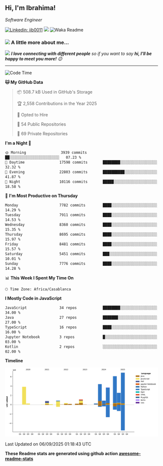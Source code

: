 <h2>Hi, I'm Ibrahima! </h2>
<p><em>Software Engineer 
</em></p>


[![Linkedin: iib0011](https://img.shields.io/badge/-iib0011-blue?style=flat-square&logo=Linkedin&logoColor=white&link=https://www.linkedin.com/in/iib0011/)](https://www.linkedin.com/in/iib0011/)
![](https://visitor-badge.glitch.me/badge?page_id=iib0011)
![Waka Readme](https://github.com/iib0011/iib0011/workflows/Waka%20Readme/badge.svg)


### <img src="https://media.giphy.com/media/VgCDAzcKvsR6OM0uWg/giphy.gif" width="50"> A little more about me...  


<img src="https://media.giphy.com/media/LnQjpWaON8nhr21vNW/giphy.gif" width="60"> <em><b>I love connecting with different people</b> so if you want to say <b>hi, I'll be happy to meet you more!</b> 😊</em>

---
<!--START_SECTION:waka-->
![Code Time](http://img.shields.io/badge/Code%20Time-5%2C449%20hrs%2045%20mins-blue)

**🐱 My GitHub Data** 

> 📦 508.7 kB Used in GitHub's Storage 
 > 
> 🏆 2,558 Contributions in the Year 2025
 > 
> 💼 Opted to Hire
 > 
> 📜 54 Public Repositories 
 > 
> 🔑 69 Private Repositories 
 > 
**I'm a Night 🦉** 

```text
🌞 Morning                3939 commits        ██░░░░░░░░░░░░░░░░░░░░░░░   07.23 % 
🌆 Daytime                17598 commits       ████████░░░░░░░░░░░░░░░░░   32.32 % 
🌃 Evening                22803 commits       ██████████░░░░░░░░░░░░░░░   41.87 % 
🌙 Night                  10116 commits       █████░░░░░░░░░░░░░░░░░░░░   18.58 % 
```
📅 **I'm Most Productive on Thursday** 

```text
Monday                   7782 commits        ████░░░░░░░░░░░░░░░░░░░░░   14.29 % 
Tuesday                  7911 commits        ████░░░░░░░░░░░░░░░░░░░░░   14.53 % 
Wednesday                8360 commits        ████░░░░░░░░░░░░░░░░░░░░░   15.35 % 
Thursday                 8695 commits        ████░░░░░░░░░░░░░░░░░░░░░   15.97 % 
Friday                   8481 commits        ████░░░░░░░░░░░░░░░░░░░░░   15.57 % 
Saturday                 5451 commits        ███░░░░░░░░░░░░░░░░░░░░░░   10.01 % 
Sunday                   7776 commits        ████░░░░░░░░░░░░░░░░░░░░░   14.28 % 
```


📊 **This Week I Spent My Time On** 

```text
🕑︎ Time Zone: Africa/Casablanca
```

**I Mostly Code in JavaScript** 

```text
JavaScript               34 repos            ████████░░░░░░░░░░░░░░░░░   34.00 % 
Java                     27 repos            ███████░░░░░░░░░░░░░░░░░░   27.00 % 
TypeScript               16 repos            ████░░░░░░░░░░░░░░░░░░░░░   16.00 % 
Jupyter Notebook         3 repos             █░░░░░░░░░░░░░░░░░░░░░░░░   03.00 % 
Kotlin                   2 repos             ░░░░░░░░░░░░░░░░░░░░░░░░░   02.00 % 
```



**Timeline**

![Lines of Code chart](https://raw.githubusercontent.com/iib0011/iib0011/master/assets/bar_graph.png)


 Last Updated on 06/09/2025 01:18:43 UTC
<!--END_SECTION:waka-->

**These Readme stats are generated using github action [awesome-readme-stats](https://github.com/iib0011/waka-readme-stats)**
